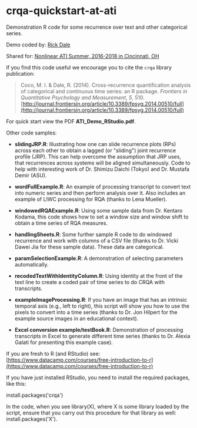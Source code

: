 # crqa-quickstart-at-ati

Demonstration R code for some recurrence over text and other categorical series.

Demo coded by: [Rick Dale](http://rdale.bol.ucla.edu)

Shared for: [Nonlinear ATI Summer, 2016-2018 in Cincinnati, OH](http://www.apa.org/science/resources/ati/nonlinear.aspx)

If you find this code useful we encourage you to cite the `crqa` library publication:
 
> Coco, M. I. & Dale, R. (2014). Cross-recurrence quantification analysis of categorical and continuous time series: an R package. *Frontiers in Quantitative Psychology and Measurement*, *5*, 510.
> [http://journal.frontiersin.org/article/10.3389/fpsyg.2014.00510/full](http://journal.frontiersin.org/article/10.3389/fpsyg.2014.00510/full)

For quick start view the PDF **ATI_Demo_RStudio.pdf**. 

Other code samples:

* **slidingJRP.R**: Illustrating how one can slide recurrence plots (RPs) across each other to obtain a lagged (or "sliding") joint recurrence profile (JRP). This can help overcome the assumption that JRP uses, that recurrences across systems will be aligned simultaneously. Code to help with interesting work of Dr. Shimizu Daichi (Tokyo) and Dr. Mustafa Demir (ASU).

* **wordFullExample.R**: An example of processing transcript to convert text into numeric series and then perform analysis over it. Also includes an example of LIWC processing for RQA (thanks to Lena Mueller).

* **windowedRQAExample.R**: Using some sample data from Dr. Kentaro Kodama, this code shows how to set a window size and window shift to obtain a time series of RQA measures.

* **handlingSheets.R**: Some further sample R code to do windowed recurrence and work with columns of a CSV file (thanks to Dr. Vicki Dawei Jia for these sample data). These data are categorical.

* **paramSelectionExample.R**: A demonstration of selecting parameters automatically.

* **recodedTextWithIdentityColumn.R**: Using identity at the front of the text line to create a coded pair of time series to do CRQA with transcripts.

* **exampleImageProcessing.R**: If you have an image that has an intrinsic temporal axis (e.g., left to right), this script will show you how to use the pixels to convert into a time series (thanks to Dr. Jon Hilpert for the example source images in an educational context).

* **Excel conversion example/testBook.R**: Demonstration of processing transcripts in Excel to generate different time series (thanks to Dr. Alexia Galati for presenting this example case).

If you are fresh to R (and RStudio) see: [https://www.datacamp.com/courses/free-introduction-to-r](https://www.datacamp.com/courses/free-introduction-to-r)

If you have just installed RStudio, you need to install the required packages, like this:

install.packages('crqa')

In the code, when you see library(X), where X is some library loaded by the script, ensure that you carry out this procedure for that library as well: install.packages('X').





